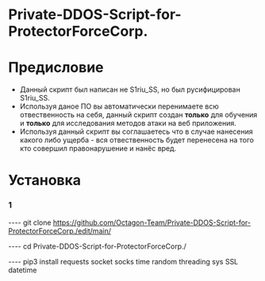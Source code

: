 # Private-DDOS-Script-for-ProtectorForceCorp.

# Предисловие
- Данный скрипт был написан не S1riu_SS, но был русифицирован S1riu_SS.
- Используя даное ПО вы автоматически перенимаете всю отвественность на себя, данный скрипт создан **только** для обучения и **только** для исследования методов атаки на веб приложения. 
- Используя данный скрипт вы соглашаетесь что в случае нанесения какого либо ущерба - вся отвественность будет перенесена на того кто совершил правонарушение и нанёс вред. 

# Установка
### 1
---- git clone https://github.com/Octagon-Team/Private-DDOS-Script-for-ProtectorForceCorp./edit/main/

---- cd Private-DDOS-Script-for-ProtectorForceCorp./

---- pip3 install requests socket socks time random threading sys SSL datetime

